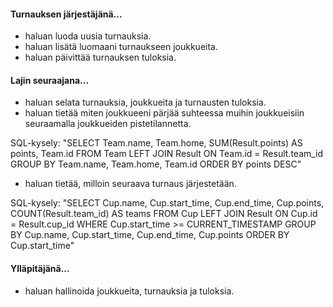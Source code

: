 #### Turnauksen järjestäjänä...
* haluan luoda uusia turnauksia.
* haluan lisätä luomaani turnaukseen joukkueita.
* haluan päivittää turnauksen tuloksia.

#### Lajin seuraajana...
* haluan selata turnauksia, joukkueita ja turnausten tuloksia.
* haluan tietää miten joukkueeni pärjää suhteessa muihin joukkueisiin seuraamalla joukkueiden pistetilannetta.

SQL-kysely: "SELECT Team.name, Team.home, SUM(Result.points) AS points, Team.id FROM Team LEFT JOIN Result ON Team.id = Result.team_id GROUP BY Team.name, Team.home, Team.id ORDER BY points DESC"

* haluan tietää, milloin seuraava turnaus järjestetään.

SQL-kysely: "SELECT Cup.name, Cup.start_time, Cup.end_time, Cup.points, COUNT(Result.team_id) AS teams FROM Cup LEFT JOIN Result ON Cup.id = Result.cup_id WHERE Cup.start_time >= CURRENT_TIMESTAMP GROUP BY Cup.name, Cup.start_time, Cup.end_time, Cup.points ORDER BY Cup.start_time"

#### Ylläpitäjänä...
* haluan hallinoida joukkueita, turnauksia ja tuloksia.